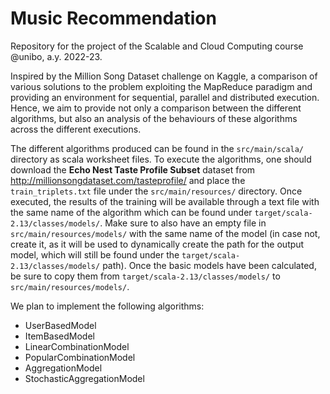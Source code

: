 # Music Recommendation
Repository for the project of the Scalable and Cloud Computing course @unibo, a.y. 2022-23.

Inspired by the Million Song Dataset challenge on Kaggle, a comparison of various solutions to the problem
exploiting the MapReduce paradigm and providing an environment for sequential, parallel and distributed
execution. Hence, we aim to provide not only a comparison between the different algorithms, but also an
analysis of the behaviours of these algorithms across the different executions.

The different algorithms produced can be found in the `src/main/scala/` directory as scala worksheet
files. To execute the algorithms, one should download the <b>Echo Nest Taste Profile Subset</b> dataset from
http://millionsongdataset.com/tasteprofile/ and place the `train_triplets.txt` file under the `src/main/resources/`
directory. Once executed, the results of the training will be available through a text file with the same name of the
algorithm which can be found under `target/scala-2.13/classes/models/`. Make sure to also have an empty file in
`src/main/resources/models/` with the same name of the model (in case not, create it, as it will be used to dynamically
create the path for the output model, which will still be found under the `target/scala-2.13/classes/models/` path).
Once the basic models have been calculated, be sure to copy them from `target/scala-2.13/classes/models/` to
`src/main/resources/models/`.

We plan to implement the following algorithms:
- UserBasedModel
- ItemBasedModel
- LinearCombinationModel
- PopularCombinationModel
- AggregationModel
- StochasticAggregationModel